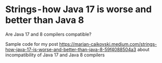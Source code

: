 # Strings - how Java 17 is worse and better than Java 8
Are Java 17 and 8 compilers compatible?

Sample code for my post https://marian-caikovski.medium.com/strings-how-java-17-is-worse-and-better-than-java-8-59f4088504a3 about incompatibility of Java 17 and Java 8 compilers
